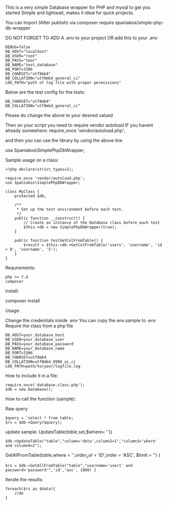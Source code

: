 This is a very simple Database wrapper for PHP and mysql to get you started
Simple and lightwait, makes it ideal for quick projects.

You can Import (After publish) via
composer require spaniakos/simple-php-db-wrapper

DO NOT FORGET TO ADD A .env to your project
OR add this to your .env

```
DEBUG=false
DB_HOST="localhost"
DB_USER="root"
DB_PASS="toor"
DB_NAME="test_database"
DB_PORT=3306
DB_CHARSET="utf8mb4"
DB_COLLATION="utf8mb4_general_ci"
LOG_PATH="path of log file with proper permissions"
```
Below are the test config for the tests:
```
DB_CHARSET="utf8mb4"
DB_COLLATION="utf8mb4_general_ci"
```
Please do change the above to your desired valued

Then on your script you need to require vendor autoload IF you havent already somewhere:
require_once 'vendor/autoload.php';

and then you can use the library by using the above line

use Spaniakos\SimplePhpDbWrapper;

Sample usage on a class:
```
<?php declare(strict_types=1);

require_once 'vendor/autoload.php';
use Spaniakos\SimplePhpDbWrapper;

class MyClass {
    protected $db;

    /**
     * Set up the test environment before each test.
     */
    public function __construct() {
        // Create an instance of the Database class before each test
        $this->db = new SimplePhpDbWrapper(true);
    }

    public function testGetColFromTable() {
        $result = $this->db->GetColFromTable('users', 'username', 'id > 0', 'username', '5');
    }
}
```
Requirements:
```
php >= 7.4
composer
```

install:

composer install

Usage:

Change the credentials inside .env
You can copy the env.sample to .env 
Require the class from a php file

```
DB_HOST=your_database_host
DB_USER=your_database_user
DB_PASS=your_database_password
DB_NAME=your_database_name
DB_PORT=3306
DB_CHARSET=utf8mb4
DB_COLLATION=utf8mb4_0900_ai_ci
LOG_PATH=path/to/your/logfile.log
```
How to include it in a file:
```
require_once('database.class.php');
$db = new Database();
```

How to call the function (sample):

Raw query
```
$query = 'select * from table;
$rs = $db->Query($query);
```

update sample:
UpdateTable($table,$set,$where= ''){
```
$db->UpdateTable("table","column='data',column2=1","column3='where' and column4=2");
```

GetAllFromTable($table,$where = '',$order_col = 'ID',$order = 'ASC', $limit = '') {
```
$rs = $db->GetAllFromTable("table","username='user1' and password='password'",'id','asc', 1000) {
```

Iterate the results:
```
foreach($rs as $data){
    //do
}
```
